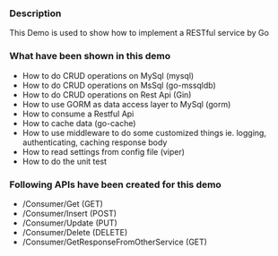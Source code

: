 ### Description
This Demo is used to show how to implement a RESTful service by Go
### What have been shown in this demo
- How to do CRUD operations on MySql (mysql)
- How to do CRUD operations on MsSql (go-mssqldb)
- How to do CRUD operations on Rest Api (Gin) 
- How to use GORM as data access layer to MySql (gorm)
- How to consume a Restful Api
- How to cache data (go-cache)
- How to use middleware to do some customized things ie. logging, authenticating, caching response body
- How to read settings from config file (viper)
- How to do the unit test
### Following APIs have been created for this demo
- /Consumer/Get                           (GET)
- /Consumer/Insert                        (POST)
- /Consumer/Update                        (PUT)
- /Consumer/Delete                        (DELETE)
- /Consumer/GetResponseFromOtherService   (GET)

